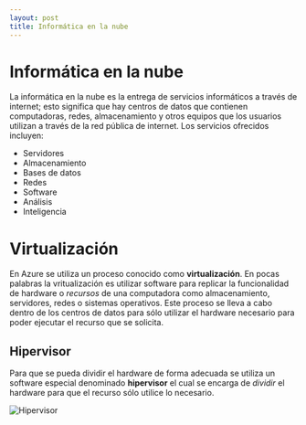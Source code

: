 ```yaml
---
layout: post
title: Informática en la nube
---
```


# Informática en la nube
La informática en la nube es la entrega de servicios informáticos a través de internet; esto significa que hay centros de datos que contienen computadoras, redes, almacenamiento y
otros equipos que los usuarios utilizan a través de la red pública de internet. Los servicios ofrecidos incluyen:

* Servidores
* Almacenamiento
* Bases de datos
* Redes
* Software
* Análisis
* Inteligencia

# Virtualización
En Azure se utiliza un proceso conocido como **virtualización**. En pocas palabras la vritualización es utilizar software para replicar la funcionalidad de hardware o *recursos* de
una computadora como almacenamiento, servidores, redes o sistemas operativos. Este proceso se lleva a cabo dentro de los centros de datos para sólo utilizar el hardware necesario
para poder ejecutar el recurso que se solicita. 

## Hipervisor

Para que se pueda dividir el hardware de forma adecuada se utiliza un software especial denominado **hipervisor** el cual se encarga de *dividir* el hardware para que el recurso
sólo utilice lo necesario.

![Hipervisor](https://i.imgur.com/xL8R0QO.png)
